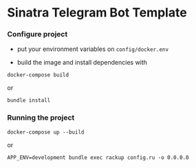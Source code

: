 # Sinatra Telegram Bot Template

### Configure project

- put your environment variables on `config/docker.env`

- build the image and install dependencies with
```
docker-compose build
```

or

```
bundle install
```

### Running the project

```
docker-compose up --build
```

or

```
APP_ENV=development bundle exec rackup config.ru -o 0.0.0.0
```
